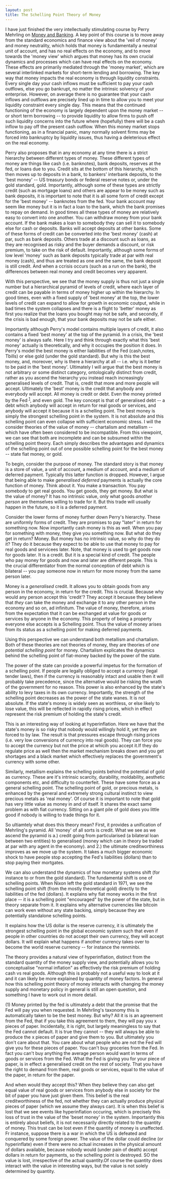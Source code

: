 ```yaml
---
layout: post
title: The Schelling Point Theory of Money
---
```

I have just finished the very intellectually stimulating course by Perry Mehrling on [Money and Banking](https://www.coursera.org/learn/money-banking/home/welcome). A key point of this course is to move away from the standard economics and finance view about the 'veil of money' and money neutrality, which holds that money is fundamentally a neutral unit of account, and has no real effects on the economy, and to move towards the 'money view' which argues that money has its own crucial dynamics and processes which can have real effects on the economy. These effects are primarily mediated through the 'money market', which are several interlinked markets for short-term lending and borrowing. The key way that money impacts the real economy is through liquidity constraints. Every single day your cash inflows must be sufficient to pay your cash outflows, else you go bankrupt, no matter the intrinsic solvency of your enterprise. However, on average there is no guarantee that your cash inflows and outflows are precisely lined up in time to allow you to meet your liquidity constraint every single day. This means that the continued functioning of the economy is largely dependent upon the money market -- or short term borrowing -- to provide liquidity to allow firms to push off such liquidity concerns into the future where (hopefully) there will be a cash inflow to pay off the present cash outflow. When this money market stops functioning, as in a financial panic, many normally solvent firms may be forced into bankruptcy by liquidity issues, thus having a deleterious effect on the real economy. 

Perry also proposes that in any economy at any time there is a strict hierarchy between different types of money. These different types of money are things like cash (i.e. banknotes), bank deposits, reserves at the fed, or loans due to you. Credit sits at the bottom of this hierarchy, which then moves up to deposits in a bank, to bankers' interbank deposits, to the 'best money' -- US treasury bonds or federal reserve notes or, under the gold standard, gold. Importantly, although some of these types are strictly credit (such as mortgage loans) and others are appear to be money such as bank deposits, it is important to note that it is all some form of credit except for the 'best money' -- banknotes from the fed. Your bank account may seem like money but it is in fact a loan to the bank, which the bank promises to repay on demand. In good times all these types of money are relatively easy to convert into one another. You can withdraw money from your bank account. If the bank makes a loan to somebody they can sell it to somebody else for cash or deposits. Banks will accept deposits at other banks. Some of these forms of credit can be converted into the 'best money' (cash) at par, such as bank deposits. Others trade at a discount such as loans, as they are recognised as risky and the buyer demands a discount, or risk premium, to take on the risk of default. Importantly, although some forms of low level 'money' such as bank deposits typically trade at par with real money (cash), and thus are treated as one and the same, the bank deposit is still credit. And when a ccrisis occurs (such as a run on the bank), the differences between real money and credit becomes very apparent.

With this perspective, we see that the money supply is thus not just a single number but a hierarchical pyramid of levels of credit,
where each layer of credit can be payable in terms of money higher up within the hierarchy. In good times, even with a fixed supply of 'best money' at the top, the lower levels of credit can expand to allow for growth in economic coutput, while in bad times the system collapses and there is a flight to 'better' money as first you realize that the loans you bought may not be safe, and secondly, if the crisis is bad enough, that your bank deposits may not be safe either.

Importantly although Perry's model contains multiple layers of credit, it also contains a fixed 'best money' at the top of the pyramid. In a crisis, the 'best money' is always safe. Here I try and think through exactly what this 'best money' actually is theoretically, and why it occupies the position it does. In Perry's model the best money is either liabilities of the Fed (cash,notes, Tbills) or else gold (under the gold standard).  But why is this the best money, and, moreover, why is there a hierarchy at all -- i.e. why is it better to be paid in the 'best money'. Ultimately I will argue that the best money is not arbitrary or some distinct category, ontologically distinct from credit, rather as you ascend the hierarchy you instead reach increasingly generalised levels of credit. That is, credit that more and more people will accept. Ultimately the 'best' money is the credit that anybody and everybody will accept. All money is credit or debt. Even the money printed by the Fed <sup>[1](#myfootnote1)</sup>, and even gold. The key concept is that of generalised debt -- a debt which anybody will accept in return for real goods or services, and anybody will accept it because it is a schelling point. The best money is simply the strongest schelling point in the system. It is not absolute and this schelling point can even collapse with sufficient economic stress. I will the consider theories of the value of money -- chartalism and metallism -- which have often been considered to be incompatible. From this viewpoint, we can see that both are incomplete and can be subsumed within the schelling point theory. Each simply describes the advantages and dynamics of the schelling point out of one possible schelling point for the best money -- state fiat money, or gold.

To begin, consider the purpose of money. The standard story is that money is a store of value, a unit of account, a medium of account, and a medium of deferred payment. Typically this latter function is dropped. However, I argue that being able to make *generalised deferred* payments is actually the core function of money.
Think about it. You make a transaction. You pay somebody to get real goods. You get goods, they get money. But what is the value of money? It has no intrinsic value, only what goods *another person* are themselves willing to trade for it. But this trade will usually happen in the future, so it is a deferred payment.

Consider the lower forms of money further down Perry's hierarchy. These are uniformly forms of credit. They are promises to pay "later" in return for something now. Now importantly cash money is this as well. When you pay for something with money, they give you something now. But what do they get in return?
Money. But money has no intrinsic value, so why do they do it? They do it because they expect to be able to use that money to pay for real goods and servicees later. Note, that money is used to get goods now for goods later. It is a credit. But it is a special kind of credit. The people who pay money for goods and now and later are different people. This is the crucial differentiator from the normal conception of debt which is bilateral -- you pay someone now in return for more money from the same person later.

Money is a *generalised* credit. It allows you to obtain goods from any person in the economy, in return for the credit. This is crucial. Because why would any person accept this 'credit'? They accept it because they believe that *they* can take the money and exchange it to any other person in the economy and so on, ad infinitum.
The value of money, therefore, arises from the expectation that it can be exchanged at value for goods or services by anyone in the economy. This property of being a property everyone else accepts is a Schelling point. Thus the value of money arises from its status as a schelling point for making deferred payments.

Using this perspective we can understand both metallism and chartalism. Both of these theories are not theories of money, they are theories of *one potential schelling point* for money. Chartalism explicates the dynamics behind the schelling point of fiat-money backed by the power of the state.

The power of the state can provide a powerful impetus for the formation of a schelling point. If people are legally obliged to accept a currency (legal tender laws), then if the currency is reasonably intact and usable then it will probably take precedence, since the alternative would be risking the wrath of the government for no reason.
This power is also enhanced by the state's ability to levy taxes in its own currency. Importantly, the strength of the schelling point decreases as the power of the state wanes. It is not absolute. If the state's money is widely seen as worthless, or else likely to lose value, this will be reflected in rapidly rising prices, which in effect represent the risk premium of holding the state's credit.

This is an interesting way of looking at hyperinflation. Here we have that the state's money is so risky that nobody would willingly hold it, yet they are forced to by law. The result is that pressures escape through rising prices (i.e. very low conversions of currency into real goods). They can force you to accept the currency but not the price at whicih you accept it.If they do regulate price as well then the market mechanism breaks down and you get shortages and a black market which effectively replaces the government's currency with some other. 

Similarly, metallism explains the schelling points behind the potential of gold as currency. These are it's intrinsic scarcity, durability, moldability, aesthetic components etc, and difficulty to counterfeit. These have some force as a general schelling point.
The schelling point of gold, or precious metals, is enhanced by the general and extremely strong cultural instinct to view precious metals as 'real money'. Of course it is important to note that gold has very little value as money in and of itself. It shares the exact same problem as with fiat currency. Sitting on a giant pile of gold does you little good if nobody is willing to trade things for it. 

So ultiamtely what does this theory mean? First, it provides a unification of Mehrling's pyramid. All 'money' of all sorts is credit. What we see as we ascend the pyramid is a.) credit going from particularised (a bilateral loan between two entities) to generalised (money which can in theory be traded at par with any agent in the economy).
and 2.) the ultimate creditworthiness improves as we move up the system. It takes a much bigger economic shock to have people stop accepting the Fed's liabilities (dollars) than to stop paying their mortgates.

We can also understand the dynamics of how monetary systems shift (for instance to or from the gold standard). The fundamental shift is one of schelling points. When Nixon left the gold standard in 1971, we see the schelling point shift (from the mostly theoretical gold) directly to the liabilities of the fed (dollars).
It explains why fiat money works in the first place -- it is a schelling point "encouraged" by the power of the state, but in theory separate from it. It explains why alternative currencies like bitcoin can work even without any state backing, simply because they are potentially standalone schelling points.

It explains how the US dollar is the reserve currency, it is ultimately the strongest schelling point in the global economic system such that even if people in other countries do not accept their own currency, they will accept dollars. It will explain what happens if another currency takes over to become the world reserve currency -- for instance the renminbi. 

The theory provides a natural view of hyperinflation, distinct from the standard quantity of the money supply view, and potentially allows you to conceptualise "normal inflation" as effectively the risk premium of holding cash vs real goods. Although this is probably not a useful way to look at it and it can likely be more explained by quantity of money factors. In general how this schelling point theory of money interacts with changing the money supply and monetary policy in general is still an open question, and something I have to work out in more detail. 



<a name="myfootnote1">(1)</a>  Money printed by the fed is ultimately a debt that the promise that the Fed will pay you when requested. In Mehrling's taxonomy this is automatically taken to be the best money. But why? All it is is an agreement from the Fed, that if you take this agreement to them, they will pay you x pieces of paper. 
Incidentally, it is right, but largely meaningless to say that the Fed cannot default. It is true they cannot -- they will always be able to produce the x pieces of paper and give them to you. But ultimately you don't care about that. You care about what people who are not the Fed will give you for these pieces of paper.
You can't buy groceries from the Fed. In fact you can't buy anything the average person would want in terms of goods or services from the Fed. What the Fed is giving you for your piece of paper, is in effect a generalised credit on the rest of society. That you have the right to demand from them, real goods or services, equal to the value of the paper, in return for the paper.

And when would they accept this? When they believe they can also get equal value of real goods or services from anybody else in society for the bit of paper you have just given them. This belief is the real creditworthiness of the fed, not whether they can actually produce physical pieces of paper (which we assume they always can).
It is when this belief is lost that we see events like hyperinflation occuring, which is precisely this loss of trust in the value of the 'beset money' in the system.
Importantly this is entirely about beliefs, it is not necessarily directly related to the quantity of money. This trust can be lost even if the quantity of money is unaffected. Fr instance, suppose there is a war in which the US is defeated and conquered by some foreign power. The value of the dollar could decline (or hyperinflate) even if there were no actual increases in the physical amount of dollars available, because nobody would (under pain of death) accept dollars in return for payments, so the schelling point is destroyed. SO the value is lost, irrespective of the actual quantity.Of course the quantity does interact with the value in interesting ways, but the value is not solely determined by quantity. 
